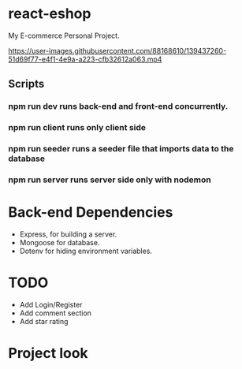 # react-eshop
My E-commerce Personal Project.


https://user-images.githubusercontent.com/88168610/139437260-51d69f77-e4f1-4e9a-a223-cfb32612a063.mp4

## Scripts
### **npm run dev** runs back-end and front-end concurrently.
### **npm run client** runs only client side
### **npm run seeder** runs a seeder file that imports data to the database
### **npm run server** runs server side only with nodemon

# **Back-end Dependencies**
- Express, for building a server.
- Mongoose for database.
- Dotenv for hiding environment variables.

# TODO
- Add Login/Register
- Add comment section
- Add star rating

# Project look

